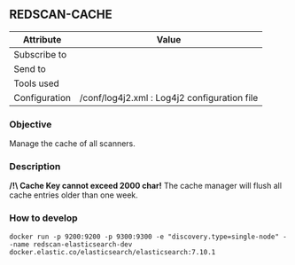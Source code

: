 ## REDSCAN-CACHE

| Attribute     | Value                                        |
| ------------- | -------------------------------------------- |
| Subscribe to  |                                              |
| Send to       |                                              |
| Tools used    |                                              |
| Configuration | /conf/log4j2.xml : Log4j2 configuration file |

### Objective

Manage the cache of all scanners.

### Description

**/!\ Cache Key cannot exceed 2000 char!** 
The cache manager will flush all cache entries older than one week.

### How to develop

```
docker run -p 9200:9200 -p 9300:9300 -e "discovery.type=single-node" --name redscan-elasticsearch-dev docker.elastic.co/elasticsearch/elasticsearch:7.10.1
```
